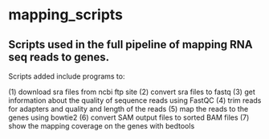 # mapping_scripts

## Scripts used in the full pipeline of mapping RNA seq reads to genes.

Scripts added include programs to: 

(1) download sra files from ncbi ftp site 
(2) convert sra files to fastq 
(3) get information about the quality of sequence reads using FastQC 
(4) trim reads for adapters and quality and length of the reads 
(5) map the reads to the genes using bowtie2
(6) convert SAM output files to sorted BAM files
(7) show the mapping coverage on the genes with bedtools
